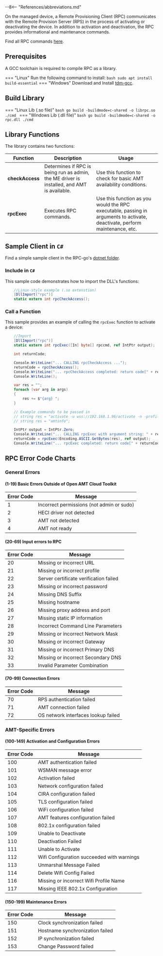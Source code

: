 --8<-- "References/abbreviations.md"

On the managed device, a Remote Provisioning Client (RPC) communicates with the Remote Provision Server (RPS) in the process of activating or deactivating the device. In addition to activation and deactivation, the RPC provides informational and maintenance commands. 

Find all RPC commands [here](./commandsRPC.md).

## Prerequisites

A GCC toolchain is required to compile RPC as a library.

=== "Linux"
    Run the following command to install:
    ``` bash
    sudo apt install build-essential
    ```
=== "Windows"
    Download and Install [tdm-gcc](https://jmeubank.github.io/tdm-gcc/download/).


## Build Library

=== "Linux Lib (.so file)"
    ``` bash
    go build -buildmode=c-shared -o librpc.so ./cmd 
    ```
=== "Windows Lib (.dll file)"
    ``` bash
    go build -buildmode=c-shared -o rpc.dll ./cmd
    ```

## Library Functions

The library contains two functions:

| Function        | Description                                                                                | Usage                      |
|-----------------|--------------------------------------------------------------------------------------------|----------------------------|
| **checkAccess** | Determines if RPC is being run as admin, the ME driver is installed, and AMT is available. | Use this function to check for basic AMT availability conditions. |
| **rpcExec**     | Executes RPC commands.                                                                     | Use this function as you would the RPC executable, passing in arguments to activate, deactivate, perform maintenance, etc. |

## Sample Client in `C#`

Find a simple sample client in the RPC-go's [dotnet folder](https://github.com/open-amt-cloud-toolkit/rpc-go/tree/main/samples/dotnet). 

### Include in `C#`

This sample code demonstrates how to import the DLL's functions:

``` c#
    //Linux-style example (.so extenstion)
    [DllImport("rpc")]
    static extern int rpcCheckAccess();
```

### Call a Function

This sample provides an example of calling the `rpcExec` function to activate a device:

``` c#
    //Import
    [DllImport("rpc")]
    static extern int rpcExec([In] byte[] rpccmd, ref IntPtr output);

    int returnCode;

    Console.WriteLine("... CALLING rpcCheckAccess ...");
    returnCode = rpcCheckAccess();
    Console.WriteLine("... rpcCheckAccess completed: return code[" + returnCode + "] ");
    Console.WriteLine();

    var res = "";
    foreach (var arg in args)
    {
        res += $"{arg} ";
    }

    // Example commands to be passed in
    // string res = "activate -u wss://192.168.1.96/activate -n -profile Test_Profile";
    // string res = "amtinfo";

    IntPtr output = IntPtr.Zero;
    Console.WriteLine("... CALLING rpcExec with argument string: " + res);
    returnCode = rpcExec(Encoding.ASCII.GetBytes(res), ref output);
    Console.WriteLine("... rpcExec completed: return code[" + returnCode + "] " + Marshal.PtrToStringAnsi(output));

```
## RPC Error Code Charts

###  General Errors

#### (1-19) Basic Errors Outside of Open AMT Cloud Toolkit

|Error Code| Message                                 |
| -------- | --------------------------------------- |
|1         |Incorrect permissions (not admin or sudo)|
|2         |HECI driver not detected                 |
|3         |AMT not detected                         |
|4         |AMT not ready                            |

#### (20-69) Input errors to RPC

|Error Code| Message                                 |
| -------- | --------------------------------------- |
|20        |Missing or incorrect URL                 |
|21        |Missing or incorrect profile             |
|22        |Server certificate verification failed   |
|23        |Missing or incorrect password            |
|24        |Missing DNS Suffix                       |
|25        |Missing hostname                         |
|26        |Missing proxy address and port           |
|27        |Missing static IP information            |
|28        |Incorrect Command Line Parameters        |
|29        |Missing or incorrect Network Mask        |
|30        |Missing or incorrect Gateway             |
|31        |Missing or incorrect Primary DNS         |
|32        |Missing or incorrect Secondary DNS       |
|33        |Invalid Parameter Combination            |

#### (70-99) Connection Errors

|Error Code| Message                                 |
| -------- | --------------------------------------- |
|70        |RPS authentication failed                |
|71        |AMT connection failed                    |
|72        |OS network interfaces lookup failed      |

### AMT-Specific Errors

#### (100-149) Activation and Configuration Errors

|Error Code| Message                                   |
|----------|-------------------------------------------|
|100       |AMT authentication failed                  |
|101       |WSMAN message error                        |
|102       |Activation failed                          |
|103       |Network configuration failed               |
|104       |CIRA configuration failed                  |
|105       |TLS configuration failed                   |
|106       |WiFi configuration failed                  |
|107       |AMT features configuration failed          |
|108       |802.1x configuration failed                |
|109       |Unable to Deactivate                       |
|110       |Deactivation Failed                        |
|111       |Unable to Activate                         |
|112       |Wifi Configuration succeeded with warnings |
|113       |Unmarshal Message Failed                   |
|114       |Delete Wifi Config Failed                  |
|116       |Missing or incorrect Wifi Profile Name     |
|117       |Missing IEEE 802.1x Configuration          |

#### (150-199) Maintenance Errors

|Error Code| Message                                 |
|----------|-----------------------------------------|
|150       |Clock synchronization failed             |
|151       |Hostname synchronization failed          |
|152       |IP synchronization failed                |
|153       |Change Password failed                   |